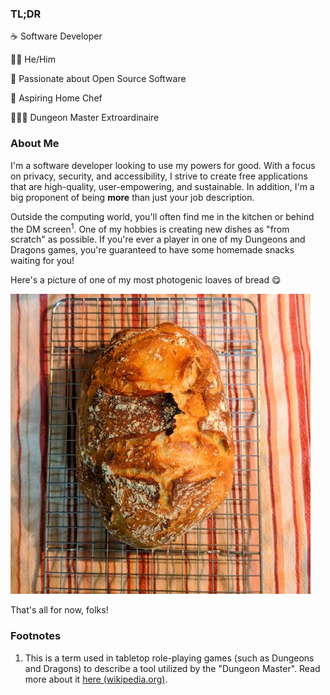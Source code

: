### TL;DR

☕ Software Developer

👨🏻 He/Him

🐧 Passionate about Open Source Software

🍳 Aspiring Home Chef

🧙🏼‍♂️ Dungeon Master Extroardinaire


### About Me

I'm a software developer looking to use my powers for good. With a focus on privacy, security, and accessibility, I strive to create free applications that are high-quality, user-empowering, and sustainable. In addition, I'm a big proponent of being **more** than just your job description.

Outside the computing world, you'll often find me in the kitchen or behind the DM screen<sup>1</sup>. One of my hobbies is creating new dishes as "from scratch" as possible. If you're ever a player in one of my Dungeons and Dragons games, you're guaranteed to have some homemade snacks waiting for you!

Here's a picture of one of my most photogenic loaves of bread 😋

![Image of some very tasty bread](cronchy.jpg)

That's all for now, folks!

### Footnotes
1. This is a term used in tabletop role-playing games (such as Dungeons and Dragons) to describe a tool utilized by the "Dungeon Master". Read more about it [here (wikipedia.org)](https://wikipedia.org/wiki/Gamemaster%27s_screen).